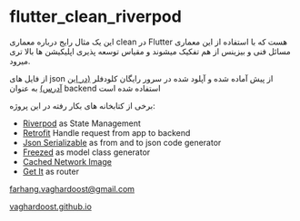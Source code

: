# flutter_clean_riverpod

این یک مثال رایج درباره معماری clean در Flutter هست که با استفاده از این معماری مسائل فنی و بیزینس از هم تفکیک میشوند و مقیاس توسعه پذیری اپلیکیشن ها بالا تری میرود.

از فایل های json از پیش آماده شده و آپلود شده در سرور رایگان کلودفلر <a href="https://imdb-datasource.pages.dev/list.json" tagret="_blank">(در این آدرس)</a> به عنوان backend استفاده شده است

برخی از کتابخانه های بکار رفته در این پروژه:

-   <a href="https://riverpod.dev/" target="_blank">Riverpod</a> as State Management
-   <a href="https://pub.dev/packages/retrofit" target="_blank">Retrofit</a> Handle request from app to backend
-   <a href="https://pub.dev/packages/json_serializable" target="_blank">Json Serializable</a> as from and to json code generator
-   <a href="https://pub.dev/packages/freezed" target="_blank">Freezed</a> as model class generator
-   <a href="https://pub.dev/packages/cached_network_image" target="_blank">Cached Network Image</a>
-   <a href="https://pub.dev/packages/get_it" target="_blank">Get It</a> as router

farhang.vaghardoost@gmail.com

<a href="https://vaghardoost.github.io" target="_blank">vaghardoost.github.io</a>
